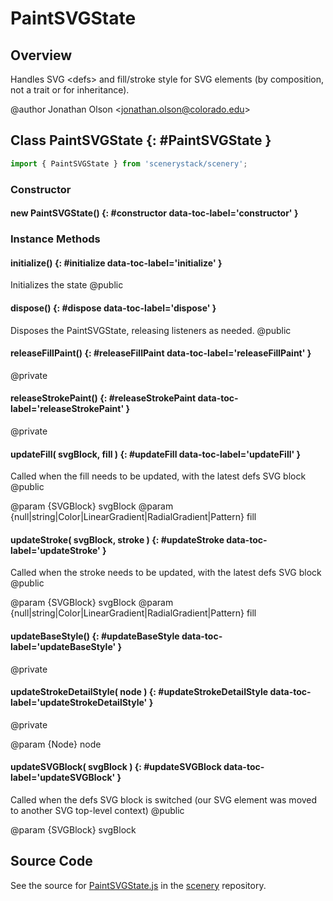 # PaintSVGState

## Overview

Handles SVG &lt;defs&gt; and fill/stroke style for SVG elements (by composition, not a trait or for inheritance).

@author Jonathan Olson &lt;jonathan.olson@colorado.edu&gt;

## Class PaintSVGState {: #PaintSVGState }


```js
import { PaintSVGState } from 'scenerystack/scenery';
```
### Constructor

#### new PaintSVGState() {: #constructor data-toc-label='constructor' }

### Instance Methods

#### initialize() {: #initialize data-toc-label='initialize' }

Initializes the state
@public

#### dispose() {: #dispose data-toc-label='dispose' }

Disposes the PaintSVGState, releasing listeners as needed.
@public

#### releaseFillPaint() {: #releaseFillPaint data-toc-label='releaseFillPaint' }

@private

#### releaseStrokePaint() {: #releaseStrokePaint data-toc-label='releaseStrokePaint' }

@private

#### updateFill( svgBlock, fill ) {: #updateFill data-toc-label='updateFill' }

Called when the fill needs to be updated, with the latest defs SVG block
@public

@param {SVGBlock} svgBlock
@param {null|string|Color|LinearGradient|RadialGradient|Pattern} fill

#### updateStroke( svgBlock, stroke ) {: #updateStroke data-toc-label='updateStroke' }

Called when the stroke needs to be updated, with the latest defs SVG block
@public

@param {SVGBlock} svgBlock
@param {null|string|Color|LinearGradient|RadialGradient|Pattern} fill

#### updateBaseStyle() {: #updateBaseStyle data-toc-label='updateBaseStyle' }

@private

#### updateStrokeDetailStyle( node ) {: #updateStrokeDetailStyle data-toc-label='updateStrokeDetailStyle' }

@private

@param {Node} node

#### updateSVGBlock( svgBlock ) {: #updateSVGBlock data-toc-label='updateSVGBlock' }

Called when the defs SVG block is switched (our SVG element was moved to another SVG top-level context)
@public

@param {SVGBlock} svgBlock



## Source Code

See the source for [PaintSVGState.js](https://github.com/phetsims/scenery/blob/main/js/display/PaintSVGState.js) in the [scenery](https://github.com/phetsims/scenery) repository.
